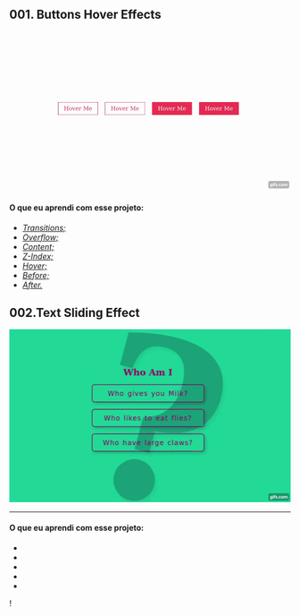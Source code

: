 ##  001. Buttons Hover Effects

![](https://github.com/diegosfc100/CSS_Tests/blob/master/001.buttons-hover-effects/gif.gif)

#### O que eu aprendi com esse projeto:

- *<a href="https://www.w3schools.com/css/css3_transitions.asp">Transitions;</a>*
- *<a href="https://www.w3schools.com/cssref/pr_pos_overflow.asp">Overflow;</a>*
- *<a href="https://www.w3schools.com/cssref/pr_pos_overflow.asp">Content;</a>*
- *<a href="https://tympanus.net/codrops/css_reference/z-index/">Z-Index;</a>*
- *<a href="https://www.w3schools.com/cssref/sel_hover.asp">Hover;</a>*
- *<a href="https://www.w3schools.com/cssref/sel_before.asp">Before;</a>*
- *<a href="https://www.w3schools.com/cssref/sel_after.asp">After.</a>*


##  002.Text Sliding Effect



![](https://github.com/diegosfc100/CSS_Tests/blob/master/002.text-sliding-effect/002.gif)
<hr>

#### O que eu aprendi com esse projeto:

-
-
-
-
-


!